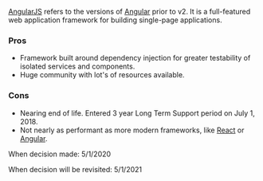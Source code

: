 [AngularJS](https://angularjs.org/) refers to the versions of [Angular]() prior to v2.
It is a full-featured web application framework for building single-page applications.

### Pros

- Framework built around dependency injection for greater testability of isolated services and components.
- Huge community with lot's of resources available.

### Cons

- Nearing end of life. Entered 3 year Long Term Support period on July 1, 2018.
- Not nearly as performant as more modern frameworks, like [React]() or [Angular]().

When decision made: 5/1/2020

When decision will be revisited: 5/1/2021